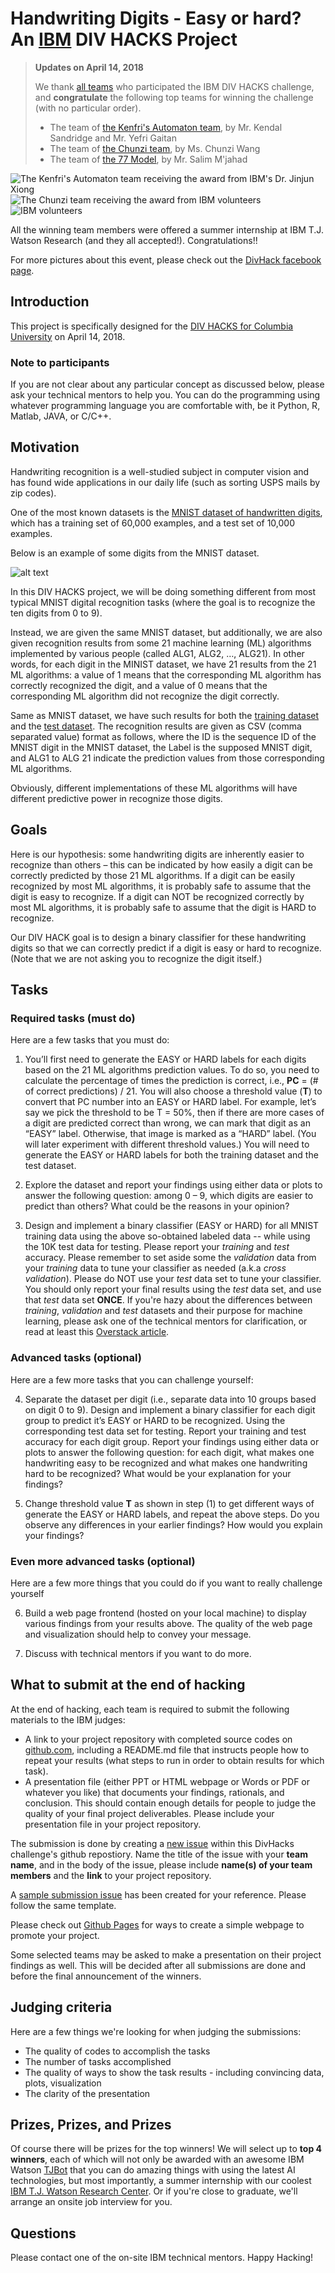# Handwriting Digits - Easy or hard? An [IBM](https://www.ibm.com/us-en/) DIV HACKS Project

>**Updates on April 14, 2018**
>
>We thank [all teams](https://github.com/JinjunXiong/divhacks/issues/) who participated the IBM DIV HACKS challenge, and **congratulate** the following top teams for winning the challenge (with no particular order).
>
>+ The team of [the Kenfri's Automaton team](https://github.com/JinjunXiong/divhacks/issues/6), by Mr. Kendal Sandridge and Mr. Yefri Gaitan
>+ The team of [the Chunzi team](https://github.com/JinjunXiong/divhacks/issues/10), by Ms. Chunzi Wang
>+ The team of [the 77 Model](https://github.com/JinjunXiong/divhacks/issues/9), by Mr. Salim M'jahad

![The Kenfri's Automaton team receiving the award from IBM's Dr. Jinjun Xiong](Kenfri.jpg)
![The Chunzi team receiving the award from IBM volunteers](Chunzi.jpg)
![IBM volunteers](ibm.jpg)

All the winning team members were offered a summer internship at IBM T.J. Watson Research (and they all accepted!). Congratulations!!

For more pictures about this event, please check out the [DivHack facebook page](https://www.facebook.com/pg/divhacks/photos/?tab=album&album_id=1742638039092085).

## Introduction
This project is specifically designed for the [DIV HACKS for Columbia University](https://cu-divhacks.github.io/) on April 14, 2018.

### Note to participants
If you are not clear about any particular concept as discussed below, please ask your technical mentors to help you. You can do the programming using whatever programming language you are comfortable with, be it Python, R, Matlab, JAVA, or C/C++. 

## Motivation

Handwriting recognition is a well-studied subject in computer vision and has found wide applications in our daily life (such as sorting USPS mails by zip codes). 

One of the most known datasets is the [MNIST dataset of handwritten digits](http://yann.lecun.com/exdb/mnist/), which has a training set of 60,000 examples, and a test set of 10,000 examples. 

Below is an example of some digits from the MNIST dataset.

![alt text](http://theanets.readthedocs.io/en/stable/_images/mnist-digits-small.png "MNIST image examples")

In this DIV HACKS project, we will be doing something different from most typical MNIST digital recognition tasks (where the goal is to recognize the ten digits from 0 to 9).

Instead, we are given the same MNIST dataset, but additionally, we are also given recognition results from some 21 machine learning (ML) algorithms implemented by various people (called ALG1, ALG2, …, ALG21). In other words, for each digit in the MINIST dataset, we have 21 results from the 21 ML algorithms: a value of 1 means that the corresponding ML algorithm has correctly recognized the digit, and a value of 0 means that the corresponding ML algorithm did not recognize the digit correctly.

Same as MNIST dataset, we have such results for both the [training dataset](https://github.com/JinjunXiong/divhacks/blob/master/MNIST_train.csv) and the [test dataset](https://github.com/JinjunXiong/divhacks/blob/master/MNIST_test.csv). The recognition results are given as CSV (comma separated value) format as follows, where the ID is the sequence ID of the MNIST digit in the MNIST dataset, the Label is the supposed MNIST digit, and ALG1 to ALG 21 indicate the prediction values from those corresponding ML algorithms.

Obviously, different implementations of these ML algorithms will have different predictive power in recognize those digits.

## Goals

Here is our hypothesis: some handwriting digits are inherently easier to recognize than others – this can be indicated by how easily a digit can be correctly predicted by those 21 ML algorithms. If a digit can be easily recognized by most ML algorithms, it is probably safe to assume that the digit is easy to recognize. If a digit can NOT be recognized correctly by most ML algorithms, it is probably safe to assume that the digit is HARD to recognize.

Our DIV HACK goal is to design a binary classifier for these handwriting digits so that we can correctly predict if a digit is easy or hard to recognize. (Note that we are not asking you to recognize the digit itself.)

## Tasks

### Required tasks (must do)

Here are a few tasks that you must do:

1. You’ll first need to generate the EASY or HARD labels for each digits based on the 21 ML algorithms prediction values. To do so, you need to calculate the percentage of times the prediction is correct, i.e., **PC** = (# of correct predictions) / 21. You will also choose a threshold value (**T**) to convert that PC number into an EASY or HARD label. For example, let’s say we pick the threshold to be T = 50%, then if there are more cases of a digit are predicted correct than wrong, we can mark that digit as an “EASY” label. Otherwise, that image is marked as a “HARD” label.  (You will later experiment with different threshold values.) You will need to generate the EASY or HARD labels for both the training dataset and the test dataset. 

2. Explore the dataset and report your findings using either data or plots to answer the following question: among 0 – 9, which digits are easier to predict than others? What could be the reasons in your opinion?

3. Design and implement a binary classifier (EASY or HARD) for all MNIST training data using the above so-obtained labeled data -- while using the 10K test data for testing. Please report your *training* and *test* accuracy. Please remember to set aside some the *validation* data from your *training* data to tune your classifier as needed (a.k.a *cross validation*). Please do NOT use your *test* data set to tune your classifier. You should only report your final results using the *test* data set, and use that *test* data set **ONCE**. If you're hazy about the differences between *training*, *validation* and *test* datasets and their purpose for machine learning, please ask one of the technical mentors for clarification, or read at least this [Overstack article](https://stats.stackexchange.com/questions/19048/what-is-the-difference-between-test-set-and-validation-set).


### Advanced tasks (optional)

Here are a few more tasks that you can challenge yourself: 

4. Separate the dataset per digit (i.e., separate data into 10 groups based on digit 0 to 9). Design and implement a binary classifier for each digit group to predict it’s EASY or HARD to be recognized. Using the corresponding test data set for testing. Report your training and test accuracy for each digit group. Report your findings using either data or plots to answer the following question: for each digit, what makes one handwriting easy to be recognized and what makes one handwriting hard to be recognized? What would be your explanation for your findings?

5. Change threshold value **T** as shown in step (1) to get different ways of generate the EASY or HARD labels, and repeat the above steps. Do you observe any differences in your earlier findings? How would you explain your findings?

### Even more advanced tasks (optional)

Here are a few more things that you could do if you want to really challenge yourself

6. Build a web page frontend (hosted on your local machine) to display various findings from your results above. The quality of the web page and visualization should help to convey your message.

7. Discuss with technical mentors if you want to do more.

## What to submit at the end of hacking

At the end of hacking, each team is required to submit the following materials to the IBM judges: 

- A link to your project repository with completed source codes on [github.com](github.com), including  a README.md file that instructs people how to repeat your results (what steps to run in order to obtain results for which task).
- A presentation file (either PPT or HTML webpage or Words or PDF or whatever you like) that documents your findings, rationals, and conclusion. This should contain enough details for people to judge the quality of your final project deliverables. Please include your presentation file in your project repository. 

The submission is done by creating a [new issue](https://github.com/JinjunXiong/divhacks/issues) within this DivHacks challenge's github repostiory. Name the title of the issue with your **team name**, and in the body of the issue, please include **name(s) of your team members** and the **link** to your project repository.

A [sample submission issue](https://github.com/JinjunXiong/divhacks/issues/1) has been created for your reference. Please follow the same template. 

Please check out [Github Pages](https://pages.github.com/) for ways to create a simple webpage to promote your project.

Some selected teams may be asked to make a presentation on their project findings as well. This will be decided after all submissions are done and before the final announcement of the winners.

## Judging criteria

Here are a few things we're looking for when judging the submissions:

- The quality of codes to accomplish the tasks
- The number of tasks accomplished
- The quality of ways to show the task results - including convincing data, plots, visualization
- The clarity of the presentation

## Prizes, Prizes, and Prizes

Of course there will be prizes for the top winners! We will select up to **top 4 winners**, each of which will not only be awarded with an awesome IBM Watson [TJBot](https://ibmtjbot.github.io/) that you can do amazing things with using the latest AI technologies, but most importantly, a summer internship with our coolest [IBM T.J. Watson Research Center](http://www.research.ibm.com/labs/watson/index.shtml). Or if you're close to graduate, we'll arrange an onsite job interview for you.

## Questions
Please contact one of the on-site IBM technical mentors. Happy Hacking!
